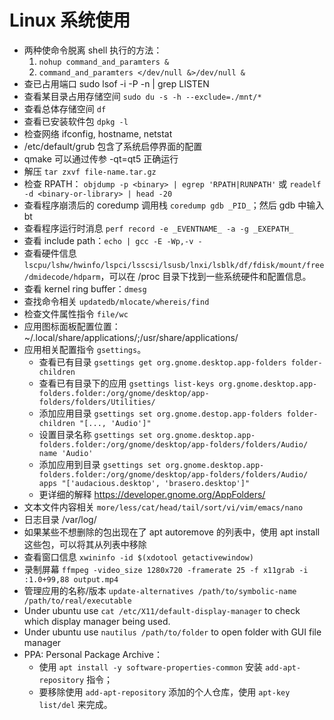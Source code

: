 # Linux 系统使用
* 两种使命令脱离 shell 执行的方法：
  1. `nohup command_and_paramters &`
  1. `command_and_paramters </dev/null &>/dev/null &`
* 查已占用端口 sudo lsof -i -P -n | grep LISTEN
* 查看某目录占用存储空间 `sudo du -s -h --exclude=./mnt/*`
* 查看总体存储空间 `df`
* 查看已安装软件包 `dpkg -l`
* 检查网络 ifconfig, hostname, netstat
* /etc/default/grub 包含了系统启停界面的配置
* qmake 可以通过传参 -qt=qt5 正确运行
* 解压 `tar zxvf file-name.tar.gz`
* 检查 RPATH： `objdump -p <binary> | egrep 'RPATH|RUNPATH'` 或 `readelf -d <binary-or-library> | head -20`
* 查看程序崩溃后的 coredump 调用栈 `coredump gdb _PID_`；然后 gdb 中输入 bt
* 查看程序运行时消息 `perf record -e _EVENTNAME_ -a -g _EXEPATH_`
* 查看 include path：`echo | gcc -E -Wp,-v -`
* 查看硬件信息 `lscpu/lshw/hwinfo/lspci/lsscsi/lsusb/lnxi/lsblk/df/fdisk/mount/free/dmidecode/hdparm`，可以在 /proc 目录下找到一些系统硬件和配置信息。
* 查看 kernel ring buffer：`dmesg`
* 查找命令相关 `updatedb/mlocate/whereis/find`
* 检查文件属性指令 `file/wc`
* 应用图标面板配置位置：~/.local/share/applications/;/usr/share/applications/
* 应用相关配置指令 `gsettings`。
  * 查看已有目录 `gsettings get org.gnome.desktop.app-folders folder-children`
  * 查看已有目录下的应用 `gsettings list-keys org.gnome.desktop.app-folders.folder:/org/gnome/desktop/app-folders/folders/Utilities/`
  * 添加应用目录 `gsettings set org.gnome.destop.app-folders folder-children "[..., 'Audio']"`
  * 设置目录名称 `gsettings set org.gnome.desktop.app-folders.folder:/org/gnome/desktop/app-folders/folders/Audio/ name 'Audio'`
  * 添加应用到目录 `gsettings set org.gnome.desktop.app-folders.folder:/org/gnome/desktop/app-folders/folders/Audio/
  apps "['audacious.desktop', 'brasero.desktop']"`
  * 更详细的解释 https://developer.gnome.org/AppFolders/
* 文本文件内容相关 `more/less/cat/head/tail/sort/vi/vim/emacs/nano`
* 日志目录 /var/log/
* 如果某些不想删除的包出现在了 apt autoremove 的列表中，使用 apt install 这些包，可以将其从列表中移除
* 查看窗口信息 `xwininfo -id $(xdotool getactivewindow)`
* 录制屏幕 `ffmpeg -video_size 1280x720 -framerate 25 -f x11grab -i :1.0+99,88 output.mp4`
* 管理应用的名称/版本 `update-alternatives /path/to/symbolic-name /path/to/real/executable`
* Under ubuntu use `cat /etc/X11/default-display-manager` to check which display manager being used.
* Under ubuntu use `nautilus /path/to/folder` to open folder with GUI file manager
* PPA: Personal Package Archive：
  * 使用 `apt install -y software-properties-common` 安装 `add-apt-repository` 指令；
  * 要移除使用 `add-apt-repository` 添加的个人仓库，使用 `apt-key list/del` 来完成。
